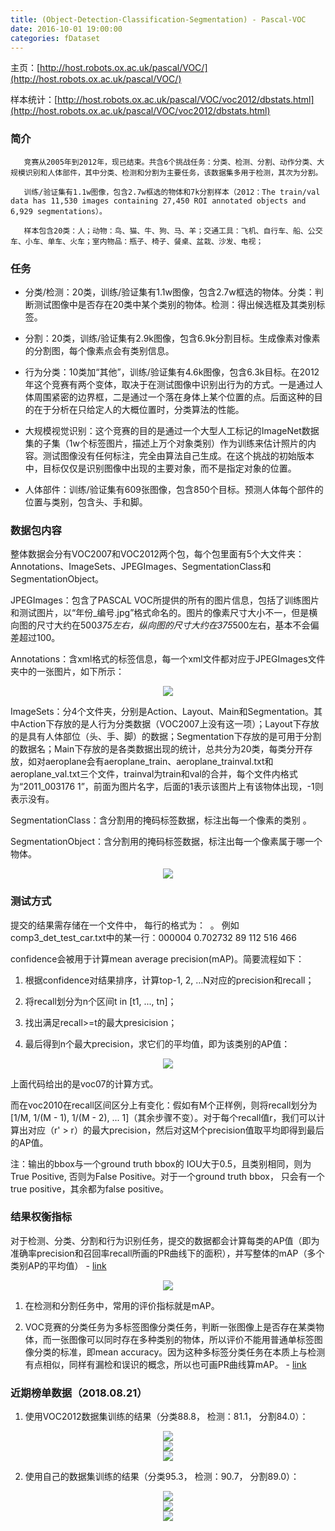```yaml
---
title: (Object-Detection-Classification-Segmentation) - Pascal-VOC
date: 2016-10-01 19:00:00
categories: fDataset
---
```


<script type="text/javascript" src="http://cdn.mathjax.org/mathjax/latest/MathJax.js?config=default"></script>

主页：[http://host.robots.ox.ac.uk/pascal/VOC/](http://host.robots.ox.ac.uk/pascal/VOC/)

样本统计：[http://host.robots.ox.ac.uk/pascal/VOC/voc2012/dbstats.html](http://host.robots.ox.ac.uk/pascal/VOC/voc2012/dbstats.html) 

### 简介

       竞赛从2005年到2012年，现已结束。共含6个挑战任务：分类、检测、分割、动作分类、大规模识别和人体部件，其中分类、检测和分割为主要任务，该数据集多用于检测，其次为分割。

	   训练/验证集有1.1w图像，包含2.7w框选的物体和7k分割样本（2012：The train/val data has 11,530 images containing 27,450 ROI annotated objects and 6,929 segmentations）。

	   样本包含20类：人；动物：鸟、猫、牛、狗、马、羊；交通工具：飞机、自行车、船、公交车、小车、单车、火车；室内物品：瓶子、椅子、餐桌、盆栽、沙发、电视；
	   
### 任务

* 分类/检测：20类，训练/验证集有1.1w图像，包含2.7w框选的物体。分类：判断测试图像中是否存在20类中某个类别的物体。检测：得出候选框及其类别标签。

* 分割：20类，训练/验证集有2.9k图像，包含6.9k分割目标。生成像素对像素的分割图，每个像素点会有类别信息。

* 行为分类：10类加“其他”，训练/验证集有4.6k图像，包含6.3k目标。在2012年这个竞赛有两个变体，取决于在测试图像中识别出行为的方式。一是通过人体周围紧密的边界框，二是通过一个落在身体上某个位置的点。后面这种的目的在于分析在只给定人的大概位置时，分类算法的性能。

* 大规模视觉识别：这个竞赛的目的是通过一个大型人工标记的ImageNet数据集的子集（1w个标签图片，描述上万个对象类别）作为训练来估计照片的内容。测试图像没有任何标注，完全由算法自己生成。在这个挑战的初始版本中，目标仅仅是识别图像中出现的主要对象，而不是指定对象的位置。

* 人体部件：训练/验证集有609张图像，包含850个目标。预测人体每个部件的位置与类别，包含头、手和脚。

### 数据包内容

   整体数据会分有VOC2007和VOC2012两个包，每个包里面有5个大文件夹：Annotations、ImageSets、JPEGImages、SegmentationClass和SegmentationObject。

   JPEGImages：包含了PASCAL VOC所提供的所有的图片信息，包括了训练图片和测试图片，以“年份_编号.jpg”格式命名的。图片的像素尺寸大小不一，但是横向图的尺寸大约在500*375左右，纵向图的尺寸大约在375*500左右，基本不会偏差超过100。

   Annotations：含xml格式的标签信息，每一个xml文件都对应于JPEGImages文件夹中的一张图片，如下所示：

<center><img src="{{ site.baseurl }}/images/pdDataset/voc1.png"></center>
  
   ImageSets：分4个文件夹，分别是Action、Layout、Main和Segmentation。其中Action下存放的是人行为分类数据（VOC2007上没有这一项）；Layout下存放的是具有人体部位（头、手、脚）的数据；Segmentation下存放的是可用于分割的数据名；Main下存放的是各类数据出现的统计，总共分为20类，每类分开存放，如对aeroplane会有aeroplane_train、aeroplane_trainval.txt和aeroplane_val.txt三个文件，trainval为train和val的合并，每个文件内格式为“2011_003176  1”，前面为图片名字，后面的1表示该图片上有该物体出现，-1则表示没有。 

   SegmentationClass：含分割用的掩码标签数据，标注出每一个像素的类别 。

   SegmentationObject：含分割用的掩码标签数据，标注出每一个像素属于哪一个物体。
   
<center><img src="{{ site.baseurl }}/images/pdDataset/voc2.png"></center>

### 测试方式

   提交的结果需存储在一个文件中， 每行的格式为： <image identifier> <confidence> <left> <top> <right> <bottom>。 例如comp3_det_test_car.txt中的某一行：000004 0.702732 89 112 516 466
   
   confidence会被用于计算mean average precision(mAP)。简要流程如下：
	
1. 根据confidence对结果排序，计算top-1, 2, …N对应的precision和recall；

2. 将recall划分为n个区间t in [t1, ..., tn]；

3. 找出满足recall>=t的最大presicision；

4. 最后得到n个最大precision，求它们的平均值，即为该类别的AP值：
	
<center><img src="{{ site.baseurl }}/images/pdDataset/voc3.png"></center>

   上面代码给出的是voc07的计算方式。
   
   而在voc2010在recall区间区分上有变化：假如有M个正样例，则将recall划分为[1/M, 1/(M - 1), 1/(M - 2), ... 1]（其余步骤不变）。对于每个recall值r，我们可以计算出对应（r' > r）的最大precision，然后对这M个precision值取平均即得到最后的AP值。

   注：输出的bbox与一个ground truth bbox的 IOU大于0.5，且类别相同，则为True Positive, 否则为False Positive。对于一个ground truth bbox， 只会有一个 true positive，其余都为false positive。

### 结果权衡指标

   对于检测、分类、分割和行为识别任务，提交的数据都会计算每类的AP值（即为准确率precision和召回率recall所画的PR曲线下的面积），并写整体的mAP（多个类别AP的平均值） - [link](https://www.zhihu.com/question/53405779)
   
<center><img src="{{ site.baseurl }}/images/pdDataset/voc4.png"></center>  

1. 在检测和分割任务中，常用的评价指标就是mAP。

2. VOC竞赛的分类任务为多标签图像分类任务，判断一张图像上是否存在某类物体，而一张图像可以同时存在多种类别的物体，所以评价不能用普通单标签图像分类的标准，即mean accuracy。因为这种多标签分类任务在本质上与检测有点相似，同样有漏检和误识的概念，所以也可画PR曲线算mAP。 - [link](https://blog.csdn.net/zdh2010xyz/article/details/54293298)

### 近期榜单数据（2018.08.21）

1. 使用VOC2012数据集训练的结果（分类88.8， 检测：81.1， 分割84.0）：

<center><img src="{{ site.baseurl }}/images/pdDataset/voc5.png"></center> 

<center><img src="{{ site.baseurl }}/images/pdDataset/voc6.png"></center> 

<center><img src="{{ site.baseurl }}/images/pdDataset/voc7.png"></center> 

2. 使用自己的数据集训练的结果（分类95.3， 检测：90.7， 分割89.0）：

<center><img src="{{ site.baseurl }}/images/pdDataset/voc8.png"></center> 

<center><img src="{{ site.baseurl }}/images/pdDataset/voc9.png"></center> 

<center><img src="{{ site.baseurl }}/images/pdDataset/voc10.png"></center> 